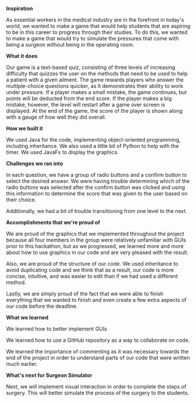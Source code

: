**Inspiration**

As essential workers in the medical industry are in the forefront in today's world, we wanted to make a game that would help students that are aspiring to be in this career to progress through their studies. To do this, we wanted to make a game that would try to simulate the pressures that come with being a surgeon without being in the operating room.

**What it does**

Our game is a text-based quiz, consisting of three levels of increasing difficulty that quizzes the user on the methods that need to be used to help a patient with a given ailment. The game rewards players who answer the multiple-choice questions quicker, as it demonstrates their ability to work under pressure. If a player makes a small mistake, the game continues, but points will be deducted from the end score. If the player makes a big mistake, however, the level will restart after a game over screen is displayed. At the end of the game, the score of the player is shown along with a gauge of how well they did overall.

**How we built it**

We used Java for the code, implementing object-oriented programming, including inheritance. We also used a little bit of Python to help with the timer. We used JavaFx to display the graphics.

**Challenges we ran into**

In each question, we have a group of radio buttons and a confirm button to select the desired answer. We were having trouble determining which of the radio buttons was selected after the confirm button was clicked and using this information to determine the score that was given to the user based on their choice.

Additionally, we had a bit of trouble transitioning from one level to the next.

**Accomplishments that we're proud of**

We are proud of the graphics that we implemented throughout the project because all four members in the group were relatively unfamiliar with GUIs prior to this hackathon, but as we progressed, we learned more and more about how to use graphics in our code and are very pleased with the result.

Also, we are proud of the structure of our code. We used inheritance to avoid duplicating code and we think that as a result, our code is more concise, intuitive, and was easier to edit than if we had used a different method.

Lastly, we are simply proud of the fact that we were able to finish everything that we wanted to finish and even create a few extra aspects of our code before the deadline.

**What we learned**

We learned how to better implement GUIs

We learned how to use a GitHub repository as a way to collaborate on code.

We learned the importance of commenting as it was necessary towards the end of the project in order to understand parts of our code that were written much earlier.

**What's next for Surgeon Simulator**

Next, we will implement visual interaction in order to complete the steps of surgery. This will better simulate the process of the surgery to the students.
